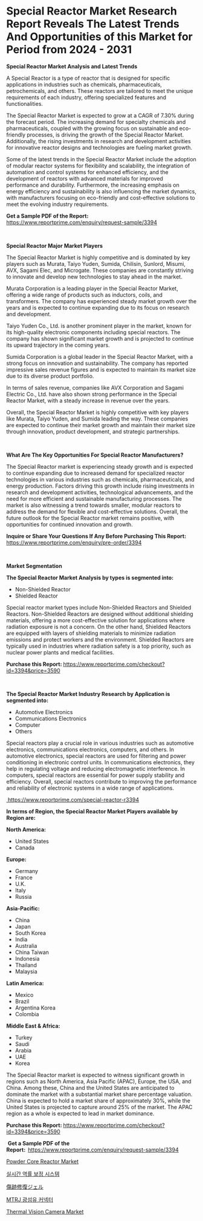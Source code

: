 <p><h1>Special Reactor Market Research Report Reveals The Latest Trends And Opportunities of this Market for Period from 2024 - 2031</h1></p><p><strong>Special Reactor Market Analysis and Latest Trends</strong></p>
<p><p>A Special Reactor is a type of reactor that is designed for specific applications in industries such as chemicals, pharmaceuticals, petrochemicals, and others. These reactors are tailored to meet the unique requirements of each industry, offering specialized features and functionalities.</p><p>The Special Reactor Market is expected to grow at a CAGR of 7.30% during the forecast period. The increasing demand for specialty chemicals and pharmaceuticals, coupled with the growing focus on sustainable and eco-friendly processes, is driving the growth of the Special Reactor Market. Additionally, the rising investments in research and development activities for innovative reactor designs and technologies are fueling market growth.</p><p>Some of the latest trends in the Special Reactor Market include the adoption of modular reactor systems for flexibility and scalability, the integration of automation and control systems for enhanced efficiency, and the development of reactors with advanced materials for improved performance and durability. Furthermore, the increasing emphasis on energy efficiency and sustainability is also influencing the market dynamics, with manufacturers focusing on eco-friendly and cost-effective solutions to meet the evolving industry requirements.</p></p>
<p><strong>Get a Sample PDF of the Report:&nbsp;</strong> <a href="https://www.reportprime.com/enquiry/request-sample/3394">https://www.reportprime.com/enquiry/request-sample/3394</a></p>
<p>&nbsp;</p>
<p><strong>Special Reactor Major Market Players</strong></p>
<p><p>The Special Reactor Market is highly competitive and is dominated by key players such as Murata, Taiyo Yuden, Sumida, Chilisin, Sunlord, Misumi, AVX, Sagami Elec, and Microgate. These companies are constantly striving to innovate and develop new technologies to stay ahead in the market.</p><p>Murata Corporation is a leading player in the Special Reactor Market, offering a wide range of products such as inductors, coils, and transformers. The company has experienced steady market growth over the years and is expected to continue expanding due to its focus on research and development.</p><p>Taiyo Yuden Co., Ltd. is another prominent player in the market, known for its high-quality electronic components including special reactors. The company has shown significant market growth and is projected to continue its upward trajectory in the coming years.</p><p>Sumida Corporation is a global leader in the Special Reactor Market, with a strong focus on innovation and sustainability. The company has reported impressive sales revenue figures and is expected to maintain its market size due to its diverse product portfolio.</p><p>In terms of sales revenue, companies like AVX Corporation and Sagami Electric Co., Ltd. have also shown strong performance in the Special Reactor Market, with a steady increase in revenue over the years.</p><p>Overall, the Special Reactor Market is highly competitive with key players like Murata, Taiyo Yuden, and Sumida leading the way. These companies are expected to continue their market growth and maintain their market size through innovation, product development, and strategic partnerships.</p></p>
<p>&nbsp;</p>
<p><strong>What Are The Key Opportunities For Special Reactor Manufacturers?</strong></p>
<p><p>The Special Reactor market is experiencing steady growth and is expected to continue expanding due to increased demand for specialized reactor technologies in various industries such as chemicals, pharmaceuticals, and energy production. Factors driving this growth include rising investments in research and development activities, technological advancements, and the need for more efficient and sustainable manufacturing processes. The market is also witnessing a trend towards smaller, modular reactors to address the demand for flexible and cost-effective solutions. Overall, the future outlook for the Special Reactor market remains positive, with opportunities for continued innovation and growth.</p></p>
<p><strong>Inquire or Share Your Questions If Any Before Purchasing This Report:</strong> <a href="https://www.reportprime.com/enquiry/pre-order/3394">https://www.reportprime.com/enquiry/pre-order/3394</a></p>
<p>&nbsp;</p>
<p><strong>Market Segmentation</strong></p>
<p><strong>The Special Reactor Market Analysis by types is segmented into:</strong></p>
<p><ul><li>Non-Shielded Reactor</li><li>Shielded Reactor</li></ul></p>
<p><p>Special reactor market types include Non-Shielded Reactors and Shielded Reactors. Non-Shielded Reactors are designed without additional shielding materials, offering a more cost-effective solution for applications where radiation exposure is not a concern. On the other hand, Shielded Reactors are equipped with layers of shielding materials to minimize radiation emissions and protect workers and the environment. Shielded Reactors are typically used in industries where radiation safety is a top priority, such as nuclear power plants and medical facilities.</p></p>
<p><strong>Purchase this Report:&nbsp;</strong><a href="https://www.reportprime.com/checkout?id=3394&price=3590">https://www.reportprime.com/checkout?id=3394&price=3590</a></p>
<p>&nbsp;</p>
<p><strong>The Special Reactor Market Industry Research by Application is segmented into:</strong></p>
<p><ul><li>Automotive Electronics</li><li>Communications Electronics</li><li>Computer</li><li>Others</li></ul></p>
<p><p>Special reactors play a crucial role in various industries such as automotive electronics, communications electronics, computers, and others. In automotive electronics, special reactors are used for filtering and power conditioning in electronic control units. In communications electronics, they help in regulating voltage and reducing electromagnetic interference. In computers, special reactors are essential for power supply stability and efficiency. Overall, special reactors contribute to improving the performance and reliability of electronic systems in a wide range of applications.</p></p>
<p><a href="https://www.reportprime.com/special-reactor-r3394">&nbsp;https://www.reportprime.com/special-reactor-r3394</a></p>
<p><strong>In terms of Region, the Special Reactor Market Players available by Region are:</strong></p>
<p>
    <p> <strong> North America: </strong>
        <ul>
            <li>United States</li>
            <li>Canada</li>
        </ul>
        </p> 
    <p> <strong> Europe: </strong>
        <ul>
            <li>Germany</li>
            <li>France</li>
            <li>U.K.</li>
            <li>Italy</li>
            <li>Russia</li>
        </ul>
        </p> 
    <p> <strong> Asia-Pacific: </strong>
        <ul>
            <li>China</li>
            <li>Japan</li>
            <li>South Korea</li>
            <li>India</li>
            <li>Australia</li>
            <li>China Taiwan</li>
            <li>Indonesia</li>
            <li>Thailand</li>
            <li>Malaysia</li>
        </ul>
        </p> 
    <p> <strong> Latin America: </strong>
        <ul>
            <li>Mexico</li>
            <li>Brazil</li>
            <li>Argentina Korea</li>
            <li>Colombia</li>
        </ul>
        </p> 
    <p> <strong> Middle East & Africa: </strong>
        <ul>
            <li>Turkey</li>
            <li>Saudi</li>
            <li>Arabia</li>
            <li>UAE</li>
            <li>Korea</li>
        </ul>
    </p>
    </p>
<p><p>The Special Reactor market is expected to witness significant growth in regions such as North America, Asia Pacific (APAC), Europe, the USA, and China. Among these, China and the United States are anticipated to dominate the market with a substantial market share percentage valuation. China is expected to hold a market share of approximately 30%, while the United States is projected to capture around 25% of the market. The APAC region as a whole is expected to lead in market dominance.</p></p>
<p><strong>Purchase this Report: </strong><a href="https://www.reportprime.com/checkout?id=3394&price=3590">https://www.reportprime.com/checkout?id=3394&price=3590</a></p>
<p>&nbsp;<strong>Get a Sample PDF of the Report:&nbsp;&nbsp;</strong><a href="https://www.reportprime.com/enquiry/request-sample/3394">https://www.reportprime.com/enquiry/request-sample/3394</a></p>
<p><strong></strong></p>
<p><p><a href="https://github.com/barbarakss89/Market-Research-Report-List-1/blob/main/powder-core-reactor-market.md">Powder Core Reactor Market</a></p><p><a href="https://github.com/FelipeGrrady654556/Market-Research-Report-List-1/blob/main/925527069783.md">실시간 역률 보정 시스템</a></p><p><a href="https://github.com/CieloStamm/Market-Research-Report-List-1/blob/main/854889272999.md">傷跡修復ジェル</a></p><p><a href="https://github.com/shade463/Market-Research-Report-List-1/blob/main/304591669784.md">MTRJ 광섬유 커넥터</a></p><p><a href="https://issuu.com/reportprime-2/docs/thermal-vision-camera-market-size-2030.pptx">Thermal Vision Camera Market</a></p></p>